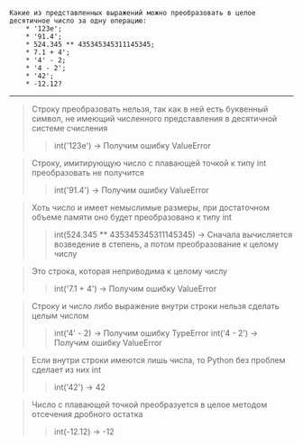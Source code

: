     Какие из представленных выражений можно преобразовать в целое десятичное число за одну операцию:
        * '123е';
        * '91.4';
        * 524.345 ** 435345345311145345;
        * 7.1 + 4';
        * '4' - 2;
        * '4 - 2';
        * '42';
        * -12.12?
____

> Строку преобразовать нельзя, так как в ней есть буквенный символ, не имеющий численного представления в десятичной системе счисления
>> int('123е') -> Получим ошибку ValueError

> Строку, имитирующую число с плавающей точкой к типу int преобразовать не получится
>> int('91.4') -> Получим ошибку ValueError

> Хоть число и имеет немыслимые размеры, при достаточном объеме памяти оно будет преобразовано к типу int
>> int(524.345 ** 435345345311145345) -> Сначала вычисляется возведение в степень, а потом преобразование к целому числу 

> Это строка, которая неприводима к целому числу
>> int('7.1 + 4') -> Получим ошибку ValueError 

> Строку и число либо выражение внутри строки нельзя сделать целым числом
>> int('4' - 2) -> Получим ошибку TypeError
>> int('4 - 2') -> Получим ошибку ValueError

> Если внутри строки имеются лишь числа, то Python без проблем сделает из них int
>> int('42') -> 42

> Число с плавающей точкой преобразуется в целое методом отсечения дробного остатка
>> int(-12.12) -> -12
